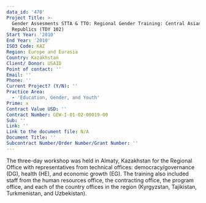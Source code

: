 ```yaml
---
data_id: '470'
Project Title: >-
  Gender Assesments STTA & TTO: Regional Gender Training: Central Asian
  Republics (TDY 102)
Start Year: '2010'
End Year: '2010'
ISO3 Code: KAZ
Region: Europe and Eurasia
Country: Kazakhstan
Client/ Donor: USAID
Point of contact: ''
Email: ''
Phone: ''
Current Project? (Y/N): ''
Practice Area:
  - 'Education, Gender, and Youth'
Prime: x
Contract Value USD: ''
Contract Number: GEW-I-01-02-00019-00
Sub: ''
Link: ''
Link to the document file: N/A
Document Title: ''
Subcontract Number/Order Number/Grant Number: ''
---
```

The three-day workshop was held in Almaty, Kazakhstan for the Regional Office with representatives from technical offices: democracy/governance (DG), health (HE), and economic growth (EG). The training also included staff from the human resources office, the contracting office, the program office, and each of the country offices in the region (Kyrgyzstan, Tajikistan, Turkmenistan, and Uzbekistan).